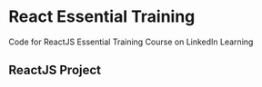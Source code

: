 # React Essential Training
Code for ReactJS Essential Training Course on LinkedIn Learning

## ReactJS Project
